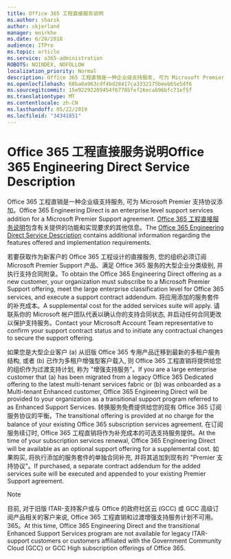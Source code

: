 ```yaml
---
title: Office 365 工程直接服务说明
ms.author: sharik
author: skjerland
manager: mnirkhe
ms.date: 6/28/2018
audience: ITPro
ms.topic: article
ms.service: o365-administration
ROBOTS: NOINDEX, NOFOLLOW
localization_priority: Normal
description: Office 365 工程直销是一种企业级支持服务, 可为 Microsoft Premier 支持协议添加。 Office 365 工程直接服务说明包含有关提供的功能和实现要求的其他信息。
ms.openlocfilehash: 68ba0a963cdf4bd28417ca3332175beeb65e5df6
ms.sourcegitcommit: 15e92292209454f6778bfef26ecab96bfc71ef5f
ms.translationtype: MT
ms.contentlocale: zh-CN
ms.lasthandoff: 05/22/2019
ms.locfileid: "34341851"
---
```

# <a name="office-365-engineering-direct-service-description"></a><span data-ttu-id="17672-104">Office 365 工程直接服务说明</span><span class="sxs-lookup"><span data-stu-id="17672-104">Office 365 Engineering Direct Service Description</span></span>

<span data-ttu-id="17672-105">Office 365 工程直销是一种企业级支持服务, 可为 Microsoft Premier 支持协议添加。</span><span class="sxs-lookup"><span data-stu-id="17672-105">Office 365 Engineering Direct is an enterprise level support services addition for a Microsoft Premier Support agreement.</span></span> <span data-ttu-id="17672-106">[Office 365 工程直接服务说明](https://github.com/MicrosoftDocs/OfficeDocs-O365ServiceDescriptions/blob/master/Office%20365%20Engineering%20Direct%20-%20Svc%20Desc%20(25mar2019).pdf)包含有关提供的功能和实现要求的其他信息。</span><span class="sxs-lookup"><span data-stu-id="17672-106">The [Office 365 Engineering Direct Service Description](https://github.com/MicrosoftDocs/OfficeDocs-O365ServiceDescriptions/blob/master/Office%20365%20Engineering%20Direct%20-%20Svc%20Desc%20(25mar2019).pdf) contains additional information regarding the features offered and implementation requirements.</span></span>

<span data-ttu-id="17672-107">若要获取作为新客户的 Office 365 工程设计的直接服务, 您的组织必须订阅 Microsoft Premier Support 产品、满足 Office 365 服务的大型企业分类级别, 并执行支持合同附录。</span><span class="sxs-lookup"><span data-stu-id="17672-107">To obtain the Office 365 Engineering Direct offering as a new customer, your organization must subscribe to a Microsoft Premier Support offering, meet the large enterprise classification level for Office 365 services, and execute a support contract addendum.</span></span> <span data-ttu-id="17672-108">将应用添加的服务套件的补充成本。</span><span class="sxs-lookup"><span data-stu-id="17672-108">A supplemental cost for the added services suite will apply.</span></span> <span data-ttu-id="17672-109">请联系你的 Microsoft 帐户团队代表以确认你的支持合同状态, 并启动任何合同更改以保护支持服务。</span><span class="sxs-lookup"><span data-stu-id="17672-109">Contact your Microsoft Account Team representative to confirm your support contract status and to initiate any contractual changes to secure the support offering.</span></span> 

<span data-ttu-id="17672-110">如果您是大型企业客户 (a) 从旧版 Office 365 专用产品迁移到最新的多租户服务结构, 或者 (b) 已作为多租户增强型客户载入, 则 Office 365 工程直销将提供给您的组织作为过渡支持计划, 称为 "增强支持服务"。</span><span class="sxs-lookup"><span data-stu-id="17672-110">If you are a large enterprise customer that (a) has been migrated from a legacy Office 365 Dedicated offering to the latest multi-tenant services fabric or (b) was onboarded as a Multi-tenant Enhanced customer, Office 365 Engineering Direct will be provided to your organization as a transitional support program referred to as Enhanced Support Services.</span></span> <span data-ttu-id="17672-111">转换服务免费提供给您的现有 Office 365 订阅服务协议的平衡。</span><span class="sxs-lookup"><span data-stu-id="17672-111">The transitional offering is provided at no charge for the balance of your existing Office 365 subscription services agreement.</span></span> <span data-ttu-id="17672-112">在订阅服务续订时, Office 365 工程直销将作为补充成本的可选支持服务提供。</span><span class="sxs-lookup"><span data-stu-id="17672-112">At the time of your subscription services renewal, Office 365 Engineering Direct will be available as an optional support offering for a supplemental cost.</span></span> <span data-ttu-id="17672-113">如果购买, 将执行添加的服务套件的单独合同补充, 并将其追加到现有的 "Premier 支持协议"。</span><span class="sxs-lookup"><span data-stu-id="17672-113">If purchased, a separate contract addendum for the added services suite will be executed and appended to your existing Premier Support agreement.</span></span>

> [!NOTE]
> <span data-ttu-id="17672-114">目前, 对于旧版 ITAR-支持客户或与 Office 的政府社区云 (GCC) 或 GCC 高级订阅产品相关的客户来说, Office 365 工程直销和过渡增强支持服务计划不可用。365。</span><span class="sxs-lookup"><span data-stu-id="17672-114">At this time, Office 365 Engineering Direct and the transitional Enhanced Support Services program are not available for legacy ITAR-support customers or customers affiliated with the Government Community Cloud (GCC) or GCC High subscription offerings of Office 365.</span></span>
